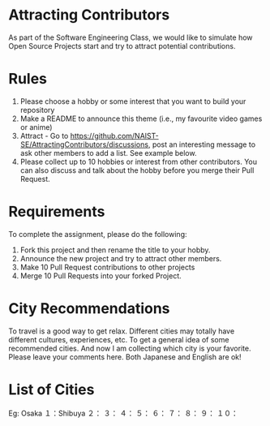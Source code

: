 # Attracting Contributors
As part of the Software Engineering Class, we would like to simulate how Open Source Projects start and try to attract potential contributions.

# Rules

1. Please choose a hobby or some interest that you want to build your repository
2. Make a README to announce this theme (i.e., my favourite video games or anime)
3. Attract - Go to https://github.com/NAIST-SE/AttractingContributors/discussions, post an interesting message to ask other members to add a list. See example below.
4. Please collect up to 10 hobbies or interest from other contributors. You can also discuss and talk about the hobby before you merge their Pull Request.

# Requirements
To complete the assignment, please do the following:
1. Fork this project and then rename the title to your hobby. 
2. Announce the new project and try to attract other members.
3. Make 10 Pull Request contributions to other projects
4. Merge 10 Pull Requests into your forked Project.

# City Recommendations
To travel is a good way to get relax. Different cities may totally have different cultures, experiences, etc. To get a general idea of some recommended cities. And now I am collecting which city is your favorite. Please leave your comments here. Both Japanese and English are ok!

# List of Cities
Eg: Osaka
１：Shibuya
２：
３：
４：
５：
６：
７：
８：
９：
１０：
